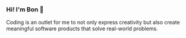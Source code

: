 ### Hi! I'm Bon 👋



Coding is an outlet for me to not only express creativity but also create meaningful software products that solve real-world problems.
